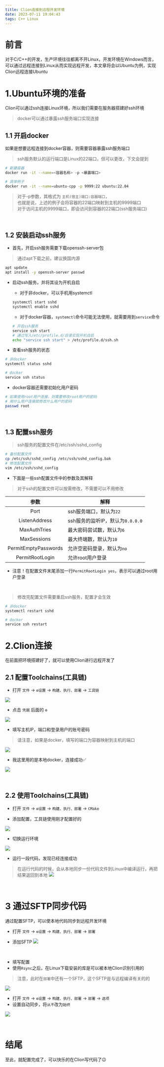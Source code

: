 ```yaml
---
title: Clion连接到远程开发环境
date: 2023-07-11 19:04:43
tags: C++ Linux
---
```


# 前言

对于C/C++的开发，生产环境往往都离不开Linux，开发环境在Windows而言，可以通过远程连接到Linux从而实现远程开发，本文章将会以Ubuntu为例，实现Clion远程连接Ubuntu


# 1.Ubuntu环境的准备
Clion可以通过ssh连接Linux环境，所以我们需要在服务器搭建好ssh环境
> docker可以通过暴露ssh服务端口实现连接

## 1.1 开启docker
如果是想要远程连接到docker容器，则需要容器暴露ssh服务端口
> ssh服务默认的运行端口是Linux的22端口，但可以更改，下文会提到
```sh
# 新建容器
docker run -it --name=<容器名称> -p <暴露端口>

# 具体例子
docker run -it --name=ubuntu-cpp -p 9999:22 ubuntu:22.04
```
> 对于-p参数，其格式为 `主机(宿主)端口:容器端口`，
> <br>也就是说，上述的例子会将容器的22端口映射到主机的9999端口
> <br>对于访问主机的9999端口，即会访问到容器的22端口(ssh服务端口)

<br>

## 1.2 安装启动ssh服务
* 首先，开启ssh服务需要下载openssh-server包
> 通过apt下载之前，建议换国内源
```sh
apt update
apt install -y openssh-server passwd
```

* 启动ssh服务，并将其设为开机自启
    * 对于非docker，可以手机用systemctl
    ```sh
    systemctl start sshd
    systemctl enable sshd
    ```
    * 对于docker容器，`systemctl`命令可能无法使用，就需要用到`service`命令
    ```sh
    # 开启ssh服务
    service ssh start
    # 通过写入/etc/profile.d/目录实现开机自启
    echo "service ssh start" > /etc/profile.d/ssh.sh
    ```

* 查看ssh服务的状态
```sh
# 非docker
systemctl status sshd

# docker
service ssh status
```
* docker容器还需要初始化用户密码
```sh
# 如果使用root用户连接，则需要修改root用户的密码
# 用什么用户连接就修改什么用户的密码
passwd root
```
<br>

## 1.3 配置ssh服务 
> ssh服务的配置文件在/etc/ssh/sshd_config

```sh
# 备份配置文件
cp /etc/ssh/sshd_config /etc/ssh/sshd_config.bak
# 修改配置文件
vim /etc/ssh/sshd_config
```

* 下面是一些ssh配置文件中的参数及其解释
> 对于ssh的配置文件可以按需修改，不需要可以不用修改

参数|解释
:--:|--
Port|ssh服务端口，默认为`22`
ListenAddress|ssh服务的监听IP，默认为`0.0.0.0`
MaxAuthTries|最大密码尝试数，默认为`6`
MaxSessions|最大终端数，默认为`10`
PermitEmptyPasswords|允许空密码登录，默认为`no`
PermitRootLogin|允许root用户登录

* 注意！在配置文件末尾添加一行`PermitRootLogin yes`，表示可以通过root用户登录

<br>

> 修改完配置文件需要重启ssh服务，配置才会生效
```sh
# 非docker
systemctl restart sshd

# docker
service ssh restart
```

# 2.Clion连接
在前面把环境搭建好了，就可以使用Clion进行远程开发了

## 2.1 配置Toolchains(工具链)

* 打开 `文件` -> `⚙️设置` -> `构建、执行、部署` -> `工具链`

![](../img/post/Clion连接到远程开发环境/配置工具链1.png)

* 点击 `凭据` 后面的 `⚙`

![](../img/post/Clion连接到远程开发环境/配置工具链2.png)

* 填写主机IP，端口和登录用户的账号密码
> 请注意，如果是docker，填写的端口为容器映射到主机的端口

![](../img/post/Clion连接到远程开发环境/配置工具链3.png)

* 我这里用的是本地docker，连接成功✅

![](../img/post/Clion连接到远程开发环境/配置工具链4.png)

<br>

## 2.2 使用Toolchains(工具链)

* 打开 `文件` -> `⚙️设置` -> `构建、执行、部署` -> `CMake`

* 添加配置，工具链使用刚才配置好的

![](../img/post/Clion连接到远程开发环境/使用工具链1.png)

* 切换运行环境

![](../img/post/Clion连接到远程开发环境/使用工具链2.png)

* 运行一段代码，发现已经连接成功
> 在运行代码的时候，会从本地同步一份代码文件到Linux中编译运行，再把结果返回到本地
![](../img/post/Clion连接到远程开发环境/运行结果.png)

<br>

# 3 通过SFTP同步代码
通过配置SFTP，可以使本地代码同步到远程开发环境

* 打开 `文件` -> `⚙️设置` -> `构建、执行、部署` -> `部署`

* 添加SFTP
![](../img/post/Clion连接到远程开发环境/SFTP1.png)

<br>

* 填写配置
* 使用`Rsync`之后，在Linux下载安装的库是可以被本地Clion识别引用的
> 注意，此时在`部署`中还有一个SFTP，这个SFTP是与远程编译有关的的

![](../img/post/Clion连接到远程开发环境/SFTP2.png)

* 打开 `文件` -> `⚙️设置` -> `构建、执行、部署` -> `部署` -> `选项` 
* 设置自动同步，将`从不`改为`始终`

![](../img/post/Clion连接到远程开发环境/SFTP3.png)

<br>

# 结尾

至此，就配置完成了，可以快乐的在Clion写代码了😉